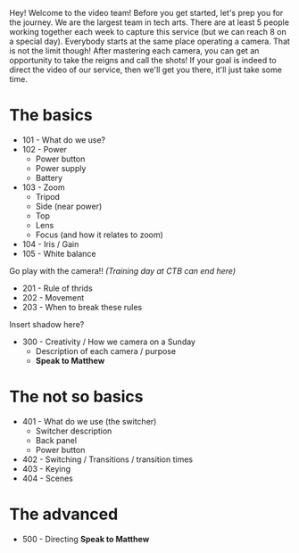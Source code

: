 <!-- TITLE: Video Training -->
<!-- SUBTITLE: This journey of 5 levels begins with a single read -->

Hey! Welcome to the video team! Before you get started, let's prep you for the journey. We are the largest team in tech arts. There are at least 5 people working together each week to capture this service (but we can reach 8 on a special day). Everybody starts at the same place operating a camera. That is not the limit though! After mastering each camera, you can get an opportunity to take the reigns and call the shots! If your goal is indeed to direct the video of our service, then we'll get you there, it'll just take some time.
# The basics
* 101 - What do we use?
* 102 - Power
	* Power button
	* Power supply
	* Battery
* 103 - Zoom
	* Tripod
	* Side (near power)
	* Top
	* Lens 
	* Focus (and how it relates to zoom)
* 104 - Iris / Gain
* 105 - White balance

Go play with the camera!! *(Training day at CTB can end here)*

* 201 - Rule of thrids
* 202 - Movement
* 203 - When to break these rules

Insert shadow here?

* 300 - Creativity / How we camera on a Sunday
	* Description of each camera / purpose
	* **Speak to Matthew**
# The not so basics
* 401 - What do we use (the switcher)
	* Switcher description
	* Back panel
	* Power button
* 402 - Switching / Transitions / transition times
* 403 - Keying
* 404 - Scenes
# The advanced
* 500 - Directing
**Speak to Matthew**